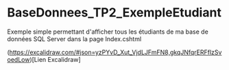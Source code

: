 # BaseDonnees_TP2_ExempleEtudiant
Exemple simple permettant d'afficher tous les étudiants de ma base de données SQL Server dans la page Index.cshtml

(https://excalidraw.com/#json=yzPYvD_Xut_VjdLJFmFN8,gkqJNfqrERFflzSvoedLow)[Lien Excalidraw]
